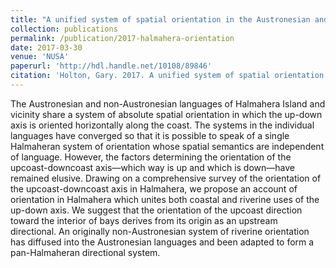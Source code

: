 ```yaml
---
title: "A unified system of spatial orientation in the Austronesian and non-Austronesian languages of Halmahera"
collection: publications
permalink: /publication/2017-halmahera-orientation
date: 2017-03-30
venue: 'NUSA'
paperurl: 'http://hdl.handle.net/10108/89846'
citation: 'Holton, Gary. 2017. A unified system of spatial orientation in the Austronesian and non-Austronesian languages of Halmahera. Language Contact and Substrate in Wallacea, ed. by Antoinette Schapper. NUSA 62.159-91.  '
---
```


The Austronesian and non-Austronesian languages of Halmahera Island and vicinity share a system of absolute spatial orientation in which the up-down axis is oriented horizontally along the coast. The systems in the individual languages have converged so that it is possible to speak of a single Halmaheran system of orientation whose spatial semantics are independent of language. However, the factors determining the orientation of the upcoast-downcoast axis—which way is up and which is down—have remained elusive. Drawing on a comprehensive survey of the orientation of the upcoast-downcoast axis in Halmahera, we propose an account of orientation in Halmahera which unites both coastal and riverine uses of the up-down axis. We suggest that the orientation of the upcoast direction toward the interior of bays derives from its origin as an upstream directional. An originally non-Austronesian system of riverine orientation has diffused into the Austronesian languages and been adapted to form a pan-Halmaheran directional system.
